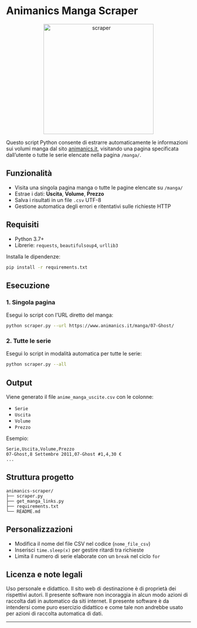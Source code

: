 # Animanics Manga Scraper
<p align="center">
  <img src="https://github.com/user-attachments/assets/2f4cf1b9-7b2f-4f32-8170-1e9bd2147da5" alt="scraper" width="300" height="300">
</p>

Questo script Python consente di estrarre automaticamente le informazioni sui volumi manga dal sito [animanics.it](https://www.animanics.it), visitando una pagina specificata dall’utente o tutte le serie elencate nella pagina `/manga/`.

## Funzionalità
- Visita una singola pagina manga o tutte le pagine elencate su `/manga/`
- Estrae i dati: **Uscita**, **Volume**, **Prezzo**
- Salva i risultati in un file `.csv` UTF-8
- Gestione automatica degli errori e ritentativi sulle richieste HTTP

## Requisiti
- Python 3.7+
- Librerie: `requests`, `beautifulsoup4`, `urllib3`

Installa le dipendenze:
```bash
pip install -r requirements.txt
```

## Esecuzione

### 1. Singola pagina
Esegui lo script con l'URL diretto del manga:
```bash
python scraper.py --url https://www.animanics.it/manga/07-Ghost/
```

### 2. Tutte le serie
Esegui lo script in modalità automatica per tutte le serie:
```bash
python scraper.py --all
```

## Output
Viene generato il file `anime_manga_uscite.csv` con le colonne:
- `Serie`
- `Uscita`
- `Volume`
- `Prezzo`

Esempio:
```csv
Serie,Uscita,Volume,Prezzo
07-Ghost,8 Settembre 2011,07-Ghost #1,4,30 €
...
```

## Struttura progetto
```
animanics-scraper/
├── scraper.py
├── get_manga_links.py
├── requirements.txt
└── README.md
```

## Personalizzazioni
- Modifica il nome del file CSV nel codice (`nome_file_csv`)
- Inserisci `time.sleep(x)` per gestire ritardi tra richieste
- Limita il numero di serie elaborate con un `break` nel ciclo `for`

## Licenza e note legali
Uso personale e didattico. Il sito web di destinazione è di proprietà dei rispettivi autori.
Il presente software non incoraggia in alcun modo azioni di raccolta dati in automatico da siti internet.
Il presente software è da intendersi come puro esercizio didattico e come tale non andrebbe usato per azioni di raccolta automatica di dati.

---
